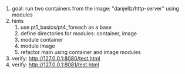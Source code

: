 1. goal: run two containers from the image: "danjellz/http-server" using modules
1. hints
    1. use pt1_basics/pt4_foreach as a base
    1. define directories for modules: container, image
    1. module container
    1. module image
    1. refactor main using container and image modules
1. verify: http://127.0.0.1:8080/test.html
1. verify: http://127.0.0.1:8081/test.html